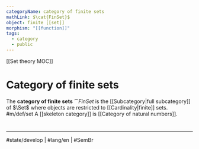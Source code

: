 ```yaml
---
categoryName: category of finite sets
mathLink: $\cat{FinSet}$
object: finite [[set]]
morphism: "[[function]]"
tags:
  - category
  - public
---
```

[[Set theory MOC]]
# Category of finite sets

The **category of finite sets** $\cat{FinSet}$ is the [[Subcategory|full subcategory]] of $\Set$ where objects are restricted to [[Cardinality|finite]] sets. #m/def/set
A [[skeleton category]] is [[Category of natural numbers]].

#
---
#state/develop | #lang/en | #SemBr
